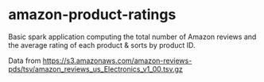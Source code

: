 # amazon-product-ratings

Basic spark application computing the total number of Amazon reviews and the average rating of each product & sorts by product ID.

Data from https://s3.amazonaws.com/amazon-reviews-pds/tsv/amazon_reviews_us_Electronics_v1_00.tsv.gz
